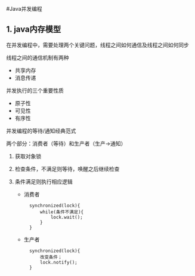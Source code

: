 #Java并发编程
## 1. java内存模型
在并发编程中，需要处理两个关键问题，线程之间如何通信及线程之间如何同步

线程之间的通信机制有两种

* 共享内存
* 消息传递

并发执行的三个重要性质

* 原子性
* 可见性
* 有序性

并发编程的等待/通知经典范式

两个部分：消费者（等待）和生产者（生产->通知）

1. 获取对象锁
2. 检查条件，不满足则等待，唤醒之后继续检查
3. 条件满足则执行相应逻辑

	* 消费者

			synchronized(lock){
				while(条件不满足){
					lock.wait();
				}
			}
	* 生产者
			
			synchronized(lock){
				改变条件；
				lock.notify();
			}

